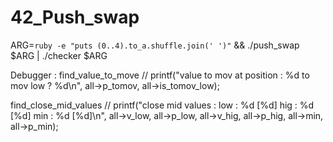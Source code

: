 # 42_Push_swap


ARG=`ruby -e "puts (0..4).to_a.shuffle.join(' ')"` && ./push_swap  $ARG | ./checker $ARG




Debugger :
find_value_to_move
	// printf("value to mov at position : %d to mov low ? %d\n", all->p_tomov, all->is_tomov_low);

find_close_mid_values
	// printf("close mid values : low : %d [%d] hig : %d [%d] min : %d [%d]\n", all->v_low, all->p_low, all->v_hig, all->p_hig, all->min, all->p_min);
